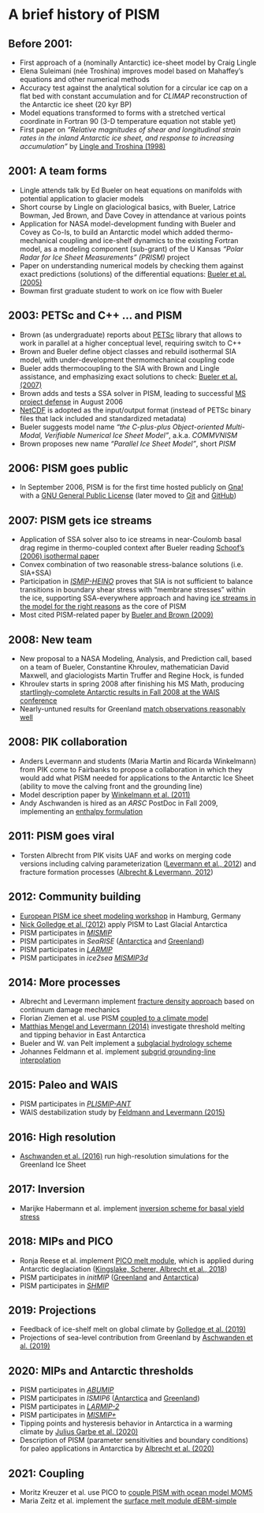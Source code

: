 # A brief history of PISM

## Before 2001:

* First approach of a (nominally Antarctic) ice-sheet model by Craig Lingle
* Elena Suleimani (née Troshina) improves model based on Mahaffey’s equations and other numerical methods
* Accuracy test against the analytical solution for a circular ice cap on a flat bed with constant accumulation and for *CLIMAP* reconstruction of the Antarctic ice sheet (20 kyr BP)
* Model equations transformed to forms with a stretched vertical coordinate in Fortran 90 (3-D temperature equation not stable yet)
* First paper on *“Relative magnitudes of shear and longitudinal strain rates in the inland Antarctic ice sheet, and response to increasing accumulation”* by [Lingle and Troshina (1998)](https://doi.org/10.3189/1998AoG27-1-187-193)

## 2001: A team forms

* Lingle attends talk by Ed Bueler on heat equations on manifolds with potential application to glacier models
* Short course by Lingle on glaciological basics, with Bueler, Latrice Bowman, Jed Brown, and Dave Covey in attendance at various points
* Application for NASA model-development funding with Bueler and Covey as Co-Is, to build an Antarctic model which added thermo-mechanical coupling and ice-shelf dynamics to the existing Fortran model, as a modeling component (sub-grant) of the U Kansas *“Polar Radar for Ice Sheet Measurements” (PRISM)* project
* Paper on understanding numerical models by checking them against exact predictions (solutions) of the differential equations: [Bueler et al. (2005)](https://doi.org/10.3189/172756505781829449)
* Bowman first graduate student to work on ice flow with Bueler

## 2003: PETSc and C++ ... and PISM

* Brown (as undergraduate) reports about [PETSc](https://petsc.org/release) library that allows to work in parallel at a higher conceptual level, requiring switch to C++
* Brown and Bueler define object classes and rebuild isothermal SIA model, with under-development thermomechanical coupling code
* Bueler adds thermocoupling to the SIA with Brown and Lingle assistance, and emphasizing exact solutions to check: [Bueler et al. (2007)](https://doi.org/10.3189/002214307783258396)
* Brown adds and tests a SSA solver in PISM, leading to successful [MS project defense](http://pism.github.io/uaf-iceflow/slidesJBrown.pdf) in August 2006
* [NetCDF](http://www.unidata.ucar.edu/software/netcdf/) is adopted as the input/output format (instead of PETSc binary files that lack included and standardized metadata)
* Bueler suggests model name *“the C-plus-plus Object-oriented Multi-Modal, Verifiable Numerical Ice Sheet Model”*, a.k.a. *COMMVNISM*
* Brown proposes new name *“Parallel Ice Sheet Model”*, short *PISM*

## 2006: PISM goes public

* In September 2006, PISM is for the first time hosted publicly on [Gna!](https://en.wikipedia.org/wiki/Gna!) with a [GNU General Public License](https://en.wikipedia.org/wiki/GNU_General_Public_License) (later moved to [Git](https://git-scm.com/) and [GitHub](https://github.com/))

## 2007: PISM gets ice streams

* Application of SSA solver also to ice streams in near-Coulomb basal drag regime in thermo-coupled context after Bueler reading [Schoof’s (2006) isothermal paper](https://doi.org/10.1017/S0022112006009591)
* Convex combination of two reasonable stress-balance solutions (i.e. SIA+SSA)
* Participation in [*ISMIP-HEINO*](https://doi.org/10.3189/002214310792447789) proves that SIA is not sufficient to balance transitions in boundary shear stress with “membrane stresses” within the ice, supporting SSA-everywhere approach and having [ice streams in the model for the right reasons](http://pism.github.io/uaf-iceflow/talkagu.pdf) as the core of PISM
* Most cited PISM-related paper by [Bueler and Brown (2009)](https://doi.org/10.1029/2008JF001179)

## 2008: New team

* New proposal to a NASA Modeling, Analysis, and Prediction call, based on a team of Bueler, Constantine Khroulev, mathematician David Maxwell, and glaciologists Martin Truffer and Regine Hock, is funded
* Khroulev starts in spring 2008 after finishing his MS Math, producing [startlingly-complete Antarctic results in Fall 2008 at the WAIS conference](http://pism.github.io/uaf-iceflow/khroulev_final.pdf)
* Nearly-untuned results for Greenland [match observations reasonably well](http://pism.github.io/uaf-iceflow/BKAJS_submit2_twocolumn.pdf)

## 2008: PIK collaboration

* Anders Levermann and students (Maria Martin and Ricarda Winkelmann) from PIK come to Fairbanks to propose a collaboration in which they would add what PISM needed for applications to the Antarctic Ice Sheet (ability to move the calving front and the grounding line)
* Model description paper by [Winkelmann et al. (2011)](https://doi.org/10.5194/tc-5-715-2011)
* Andy Aschwanden is hired as an *ARSC* PostDoc in Fall 2009, implementing an [enthalpy formulation](https://doi.org/10.3189/2012JoG11J088)

## 2011: PISM goes viral

* Torsten Albrecht from PIK visits UAF and works on merging code versions including calving parameterization ([Levermann et al., 2012](https://doi.org/10.5194/tc-6-273-2012)) and fracture formation processes ([Albrecht & Levermann, 2012](https://doi.org/10.3189/2012JoG11J191))

## 2012: Community building

* [European PISM ice sheet modeling workshop](https://mpimet.mpg.de/en/communication/news/single-news/european-ice-sheet-modellers-meet-at-mpi-m-on-21/22-may-2012) in Hamburg, Germany
* [Nick Golledge et al. (2012)](https://doi.org/10.1073/pnas.1205385109) apply PISM to Last Glacial Antarctica
* PISM participates in [*MISMIP*](https://doi.org/10.5194/tc-6-573-2012)
* PISM participates in *SeaRISE* ([Antarctica](https://doi.org/10.1002/jgrf.20081) and [Greenland](https://doi.org/10.1002/jgrf.20076))
* PISM participates in [*LARMIP*](https://doi.org/10.1007/s00382-012-1471-4)
* PISM participates in *ice2sea* [*MISMIP3d*](https://doi.org/10.3189/2013JoG12J129)

## 2014: More processes

* Albrecht and Levermann implement [fracture density approach](https://doi.org/10.5194/tc-8-587-2014) based on continuum damage mechanics
* Florian Ziemen et al. use PISM [coupled to a climate model](https://doi.org/10.5194/cp-10-1817-2014)
* [Matthias Mengel and Levermann (2014)](https://doi.org/10.1038/nclimate2226) investigate threshold melting and tipping behavior in East Antarctica
* Bueler and W. van Pelt implement a [subglacial hydrology scheme](https://doi.org/10.5194/gmd-8-1613-2015)
* Johannes Feldmann et al. implement [subgrid grounding-line interpolation](https://doi.org/10.3189/2014JoG13J093)

## 2015: Paleo and WAIS

* PISM participates in [*PLISMIP-ANT*](https://doi.org/10.5194/tc-9-881-2015)
* WAIS destabilization study by [Feldmann and Levermann (2015)](https://doi.org/10.1073/pnas.1512482112)

## 2016: High resolution

* [Aschwanden et al. (2016)](https://doi.org/10.1038/ncomms10524) run high-resolution simulations for the Greenland Ice Sheet

## 2017: Inversion

* Marijke Habermann et al. implement [inversion scheme for basal yield stress](https://doi.org/10.1017/jog.2017.61)

## 2018: MIPs and PICO

* Ronja Reese et al. implement [PICO melt module](https://doi.org/10.5194/tc-12-1969-2018), which is applied during Antarctic deglaciation ([Kingslake, Scherer, Albrecht et al., 2018](https://doi.org/10.1038/s41586-018-0208-x))
* PISM participates in *initMIP* ([Greenland](https://doi.org/10.5194/tc-12-1433-2018) and [Antarctica](https://doi.org/10.5194/tc-13-1441-2019))
* PISM participates in [*SHMIP*](https://doi.org/10.1017/jog.2018.78)

## 2019: Projections

* Feedback of ice-shelf melt on global climate by [Golledge et al. (2019)](https://doi.org/10.1038/s41586-019-0889-9)
* Projections of sea-level contribution from Greenland by [Aschwanden et al. (2019)](https://doi.org/10.1126/sciadv.aav9396)

## 2020: MIPs and Antarctic thresholds

* PISM participates in [*ABUMIP*](https://doi.org/10.1017/jog.2020.67)
* PISM participates in *ISMIP6* ([Antarctica](https://doi.org/10.5194/tc-14-3033-2020) and [Greenland](https://doi.org/10.5194/tc-14-3071-2020))
* PISM participates in [*LARMIP-2*](https://doi.org/10.5194/esd-11-35-2020)
* PISM participates in [*MISMIP+*](https://doi.org/10.5194/tc-14-2283-2020)
* Tipping points and hysteresis behavior in Antarctica in a warming climate by [Julius Garbe et al. (2020)](https://doi.org/10.1038/s41586-020-2727-5)
* Description of PISM (parameter sensitivities and boundary conditions) for paleo applications in Antarctica by [Albrecht et al. (2020)](https://doi.org/10.5194/tc-14-599-2020)

## 2021: Coupling

* Moritz Kreuzer et al. use PICO to [couple PISM with ocean model MOM5](https://doi.org/10.5194/gmd-14-3697-2021)
* Maria Zeitz et al. implement the [surface melt module dEBM-simple](https://doi.org/10.5194/tc-2021-91)

